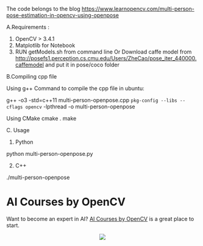 The code belongs to the blog
https://www.learnopencv.com/multi-person-pose-estimation-in-opencv-using-openpose

A.Requirements :

1. OpenCV > 3.4.1
2. Matplotlib for Notebook
3. RUN getModels.sh from command line Or Download caffe model from
   http://posefs1.perception.cs.cmu.edu/Users/ZheCao/pose_iter_440000.caffemodel
   and put it in pose/coco folder

B.Compiling cpp file

Using g++ Command to compile the cpp file in ubuntu:

g++ -o3 -std=c++11 multi-person-openpose.cpp `pkg-config --libs --cflags opencv`
-lpthread -o multi-person-openpose

Using CMake cmake . make

C. Usage

1. Python

python multi-person-openpose.py

2. C++

./multi-person-openpose

# AI Courses by OpenCV

Want to become an expert in AI?
[AI Courses by OpenCV](https://opencv.org/courses/) is a great place to start.

<a href="https://opencv.org/courses/">
<p align="center"> 
<img src="https://www.learnopencv.com/wp-content/uploads/2020/04/AI-Courses-By-OpenCV-Github.png">
</p>
</a>
